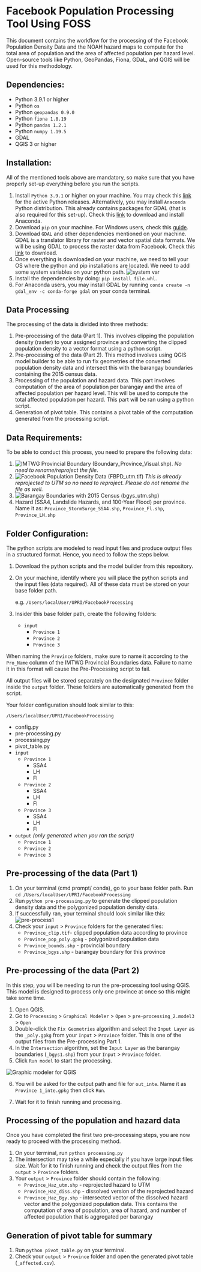 # Facebook Population Processing Tool Using FOSS

This document contains the workflow for the processing of the Facebook Population Density Data and the NOAH hazard maps to compute for the total area of population and the area of affected population per hazard level. Open-source tools like Python, GeoPandas, Fiona, GDaL, and QGIS will be used for this methodology.

## Dependencies:

- Python 3.9.1 or higher
- Python `os`
- Python `geopandas 0.9.0`
- Python `fiona 1.8.19`
- Python `pandas 1.2.1`
- Python `numpy 1.19.5`
- GDAL
- QGIS 3 or higher

## Installation:

All of the mentioned tools above are mandatory, so make sure that you have properly set-up everything before you run the scripts.

1. Install `Python 3.9.1` or higher on your machine. You may check this [link](https://www.python.org/downloads/) for the active Python releases. Alternatively, you may install `Anaconda` Python distribution. This already contains packages for GDAL (that is also required for this set-up). Check this [link](https://docs.conda.io/projects/conda/en/latest/user-guide/install/windows.html) to download and install Anaconda.
2. Download `pip` on your machine. For Windows users, check this [guide](https://phoenixnap.com/kb/install-pip-windows#ftoc-heading-3).
3. Download `GDAL` and other dependencies mentioned on your machine. GDAL is a translator library for raster and vector spatial data formats. We will be using GDAL to process the raster data from Facebook. Check this [link](https://www.lfd.uci.edu/~gohlke/pythonlibs/) to download.
4. Once everything is downloaded on your machine, we need to tell your OS where the python and pip installations are located. We need to add some system variables on your python path.
![system var](https://raw.githubusercontent.com/feyeandal/photos/master/system_var.png)
5. Install the dependencies by doing: `pip install file.whl`.
6. For Anaconda users, you may install GDAL by running `conda create -n gdal_env -c conda-forge gdal` on your conda terminal.

## Data Processing

The processing of the data is divided into three methods:

1. Pre-processing of the data (Part 1). This involves clipping the population density (raster) to your assigned province and converting the clipped population density to a vector format using a python script.
2. Pre-processing of the data (Part 2). This method involves using QGIS model builder to be able to run fix geometries of the converted population density data and intersect this with the barangay boundaries containing the 2015 census data.
3. Processing of the population and hazard data. This part involves computation of the area of population per barangay and the area of affected population per hazard level. This will be used to compute the total affected population per hazard. This part will be ran using a python script.
4. Generation of pivot table. This contains a pivot table of the computation generated from the processing script.

## Data Requirements:

To be able to conduct this process, you need to prepare the following data:

1. ![IMTWG Provincial Boundary](https://drive.google.com/drive/folders/1bVsda5GlkLlbmS2yFIsCW-rpGGJTfah-) (Boundary_Province_Visual.shp). *No need to rename/reproject the file*.
2. ![Facebook Population Density Data](https://drive.google.com/drive/folders/1RS10GnXL1dZzvAZPE_DL0JqF3yxKE7sm) (FBPD_utm.tif) *This is already reprojected to UTM so no need to reproject. Please do not rename the file as well.*
3. ![Barangay Boundaries with 2015 Census](https://drive.google.com/drive/folders/1f0fSX41nJ9BwwQiYJ1G6ZxEmhuLH3sW3) (bgys_utm.shp)
4. Hazard (SSA4, Landslide Hazards, and 100-Year Flood) per province. Name it as: `Province_StormSurge_SSA4.shp`, `Province_Fl.shp`, `Province_LH.shp`

## Folder Configuration:

The python scripts are modeled to read input files and produce output files in a structured format. Hence, you need to follow the steps below.

1. Download the python scripts and the model builder from this repository.
2. On your machine, identify where you will place the python scripts and the input files (data required). All of these data must be stored on your base folder path.

    e.g. `/Users/localUser/UPRI/FacebookProcessing`

3. Insider this base folder path, create the following folders:
    - `input`
        - `Province 1`
        - `Province 2`
        - `Province 3`

When naming the `Province` folders, make sure to name it according to the `Pro_Name` column of the IMTWG Provincial Boundaries data. Failure to name it in this format will cause the Pre-Processing script to fail.

All output files will be stored separately on the designated `Province` folder inside the `output` folder. These folders are automatically generated from the script.

Your folder configuration should look similar to this:

`/Users/localUser/UPRI/FacebookProcessing`

- config.py
- pre-processing.py
- processing.py
- pivot_table.py
- `input`
    - `Province 1`
        - SSA4
        - LH
        - Fl
    - `Province 2`
        - SSA4
        - LH
        - Fl
    - `Province 3`
        - SSA4
        - LH
        - Fl
- `output` *(only generated when you ran the script)*
    - `Province 1`
    - `Province 2`
    - `Province 3`

## Pre-processing of the data (Part 1)

1. On your terminal (cmd prompt/ conda), go to your base folder path. Run `cd /Users/localUser/UPRI/FacebookProcessing`
2. Run `python pre-processing.py` to generate the clipped population density data and the polygonized population density data.
3. If successfully ran, your terminal should look similar like this: ![pre-process1](https://raw.githubusercontent.com/feyeandal/photos/master/terminal_preprocess1.png)
4. Check your `input` > `Province` folders for the generated files:
    - `Province_clip.tif`- clipped population data according to province
    - `Province_pop_poly.gpkg` - polygonized population data
    - `Province_bounds.shp` - provincial boundary
    - `Province_bgys.shp` - barangay boundary for this province

## Pre-processing of the data (Part 2)

In this step, you will be needing to run the pre-processing tool using QGIS. This model is designed to process only one province at once so this might take some time.

1. Open QGIS.
2. Go to `Processing` > `Graphical Modeler` > `Open` > `pre-processing_2.model3` > `Open`
3. Double-click the `Fix Geometries` algorithm and select the `Input Layer` as the `_poly.gpkg` from your `Input` > `Province` folder. This is one of the output files from the Pre-processing Part 1.
4. In the `Intersection` algorithm, set the `Input Layer` as the barangay boundaries (`_bgys1.shp`) from your `Input` > `Province` folder. 
5. Click `Run model` to start the processing. 

![Graphic modeler for QGIS](https://raw.githubusercontent.com/feyeandal/photos/master/pre_processing.png)

6. You will be asked for the output path and file for `out_inte`. Name it as `Province 1_inte.gpkg` then click `Run`.

7. Wait for it to finish running and processing.

## Processing of the population and hazard data

Once you have completed the first two pre-processing steps, you are now ready to proceed with the processing method.

1. On your terminal, run `python processing.py`
2. The intersection may take a while especially if you have large input files size. Wait for it to finish running and check the output files from the `output` > `Province` folders.
3. Your `output` > `Province` folder should contain the following:
    - `Province_Haz_utm.shp` - reprojected hazard to UTM
    - `Province_Haz_diss.shp` - dissolved version of the reprojected hazard
    - `Province_Haz_Bgy.shp` - intersected vector of the dissolved hazard vector and the polygonized population data. This contains the computation of area of population, area of hazard, and number of affected population that is aggregated per barangay

## Generation of pivot table for summary

1. Run `python pivot_table.py` on your terminal.
2. Check your `output` > `Province` folder and open the generated pivot table (`_affected.csv`).

